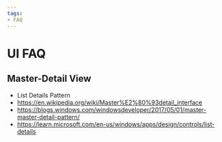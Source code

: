 ```yaml
---
tags:
- FAQ
---
```


# UI FAQ


## Master-Detail View

- List Details Pattern
- https://en.wikipedia.org/wiki/Master%E2%80%93detail_interface
- https://blogs.windows.com/windowsdeveloper/2017/05/01/master-master-detail-pattern/
- https://learn.microsoft.com/en-us/windows/apps/design/controls/list-details
